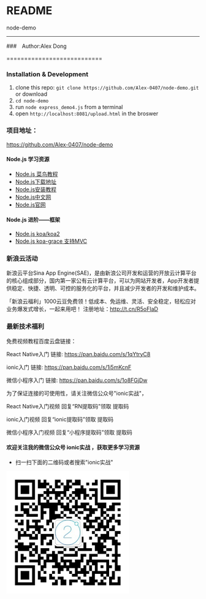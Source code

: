 README
===========================
node-demo

****
###　Author:Alex Dong

===========================

### Installation & Development

1. clone this repo: `git clone https://github.com/Alex-0407/node-demo.git` or download
2. `cd node-demo`
3. run `node express_demo4.js` from a terminal
4. open `http://localhost:8081/upload.html` in the broswer


### 项目地址：
https://github.com/Alex-0407/node-demo

#### Node.js 学习资源

* [Node.js 菜鸟教程](http://www.runoob.com/nodejs/nodejs-tutorial.html)
* [Node.js下载地址](https://nodejs.org/en/download/)
* [Node.js安装教程](http://www.runoob.com/nodejs/nodejs-install-setup.html)
* [Node.js中文网](http://nodejs.cn/api/)
* [Node.js官网](https://nodejs.org/en/docs/)

#### Node.js 进阶——框架

* [Node.js koa/koa2](http://koa.bootcss.com/#introduction)
* [Node.js koa-grace 支持MVC](https://github.com/xiongwilee/koa-grace/tree/v2.x)



### 新浪云活动
新浪云平台Sina App Engine(SAE)，是由新浪公司开发和运营的开放云计算平台的核心组成部分，国内第一家公有云计算平台，可以为网站开发者，App开发者提供稳定、快捷、透明、可控的服务化的平台，并且减少开发者的开发和维护成本。

「新浪云福利」1000云豆免费领！低成本、免运维、灵活、安全稳定，轻松应对业务爆发式增长，一起来用吧！ 注册地址：http://t.cn/R5oFIaD


### 最新技术福利

免费视频教程百度云盘链接：

React Native入门  链接: https://pan.baidu.com/s/1qYtryC8

ionic入门  链接: https://pan.baidu.com/s/1i5mKcnF

微信小程序入门  链接: https://pan.baidu.com/s/1o8FGjDw

为了保证连接的可使用性，请关注微信公众号"ionic实战"，

React Native入门视频 回复“RN提取码”领取 提取码

ionic入门视频 回复“ionic提取码”领取 提取码

微信小程序入门视频 回复“小程序提取码”领取 提取码


#### 欢迎关注我的微信公众号 ionic实战 ，获取更多学习资源

* 扫一扫下面的二维码或者搜索"ionic实战"

<img src="https://github.com/Alex-0407/ionic2-preview/blob/master/src/assets/img/qrcode_for_gh_ionic2.jpg" width="320px" style="display:inline;">
